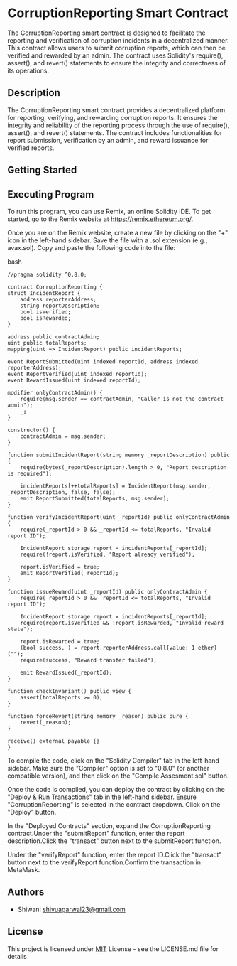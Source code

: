 # CorruptionReporting Smart Contract

The CorruptionReporting smart contract is designed to facilitate the reporting and verification of corruption incidents in a decentralized manner. This contract allows users to submit corruption reports, which can then be verified and rewarded by an admin. The contract uses Solidity's require(), assert(), and revert() statements to ensure the integrity and correctness of its operations.


## Description
The CorruptionReporting smart contract provides a decentralized platform for reporting, verifying, and rewarding corruption reports. It ensures the integrity and reliability of the reporting process through the use of require(), assert(), and revert() statements. The contract includes functionalities for report submission, verification by an admin, and reward issuance for verified reports.
## Getting Started
## Executing Program
To run this program, you can use Remix, an online Solidity IDE. To get started, go to the Remix website at https://remix.ethereum.org/.

Once you are on the Remix website, create a new file by clicking on the "+" icon in the left-hand sidebar. Save the file with a .sol extension (e.g., avax.sol). Copy and paste the following code into the file:




bash

    //pragma solidity ^0.8.0;

    contract CorruptionReporting {
    struct IncidentReport {
        address reporterAddress;
        string reportDescription;
        bool isVerified;
        bool isRewarded;
    }

    address public contractAdmin;
    uint public totalReports;
    mapping(uint => IncidentReport) public incidentReports;

    event ReportSubmitted(uint indexed reportId, address indexed reporterAddress);
    event ReportVerified(uint indexed reportId);
    event RewardIssued(uint indexed reportId);

    modifier onlyContractAdmin() {
        require(msg.sender == contractAdmin, "Caller is not the contract admin");
        _;
    }

    constructor() {
        contractAdmin = msg.sender;
    }

    function submitIncidentReport(string memory _reportDescription) public {
        require(bytes(_reportDescription).length > 0, "Report description is required");

        incidentReports[++totalReports] = IncidentReport(msg.sender, _reportDescription, false, false);
        emit ReportSubmitted(totalReports, msg.sender);
    }

    function verifyIncidentReport(uint _reportId) public onlyContractAdmin {
        require(_reportId > 0 && _reportId <= totalReports, "Invalid report ID");

        IncidentReport storage report = incidentReports[_reportId];
        require(!report.isVerified, "Report already verified");

        report.isVerified = true;
        emit ReportVerified(_reportId);
    }

    function issueReward(uint _reportId) public onlyContractAdmin {
        require(_reportId > 0 && _reportId <= totalReports, "Invalid report ID");

        IncidentReport storage report = incidentReports[_reportId];
        require(report.isVerified && !report.isRewarded, "Invalid reward state");

        report.isRewarded = true;
        (bool success, ) = report.reporterAddress.call{value: 1 ether}("");
        require(success, "Reward transfer failed");

        emit RewardIssued(_reportId);
    }

    function checkInvariant() public view {
        assert(totalReports >= 0);
    }

    function forceRevert(string memory _reason) public pure {
        revert(_reason);
    }

    receive() external payable {}
    }


To compile the code, click on the "Solidity Compiler" tab in the left-hand sidebar. Make sure the "Compiler" option is set to "0.8.0" (or another compatible version), and then click on the "Compile Assesment.sol" button.

Once the code is compiled, you can deploy the contract by clicking on the "Deploy & Run Transactions" tab in the left-hand sidebar. Ensure "CorruptionReporting" is selected in the contract dropdown.
Click on the "Deploy" button.

In the "Deployed Contracts" section, expand the CorruptionReporting contract.Under the "submitReport" function, enter the report description.Click the "transact" button next to the submitReport function.

Under the "verifyReport" function, enter the report ID.Click the "transact" button next to the verifyReport function.Confirm the transaction in MetaMask.







## Authors

- Shiwani
shivuagarwal23@gmail.com



## License

This project is licensed under [MIT](https://choosealicense.com/licenses/mit/) License - see the LICENSE.md file for details
